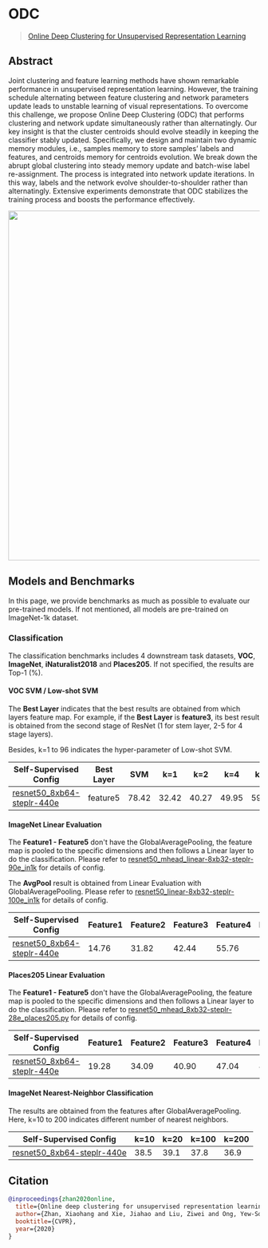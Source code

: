 # ODC

> [Online Deep Clustering for Unsupervised Representation Learning](https://arxiv.org/abs/2006.10645)

<!-- [ALGORITHM] -->

## Abstract

Joint clustering and feature learning methods have shown remarkable performance in unsupervised representation learning. However, the training schedule alternating between feature clustering and network parameters update leads to unstable learning of visual representations. To overcome this challenge, we propose Online Deep Clustering (ODC) that performs clustering and network update simultaneously rather than alternatingly. Our key insight is that the cluster centroids should evolve steadily in keeping the classifier stably updated. Specifically, we design and maintain two dynamic memory modules, i.e., samples memory to store samples’ labels and features, and centroids memory for centroids evolution. We break down the abrupt global clustering into steady memory update and batch-wise label re-assignment. The process is integrated into network update iterations. In this way, labels and the network evolve shoulder-to-shoulder rather than alternatingly. Extensive experiments demonstrate that ODC stabilizes the training process and boosts the performance effectively.

<div align="center">
<img  src="https://user-images.githubusercontent.com/36138628/149722645-8da8e5b2-8846-4554-aa3e-727d286b85cd.png" width="700" />
</div>

## Models and Benchmarks

In this page, we provide benchmarks as much as possible to evaluate our pre-trained models. If not mentioned, all models are pre-trained on ImageNet-1k dataset.

### Classification

The classification benchmarks includes 4 downstream task datasets, **VOC**, **ImageNet**,  **iNaturalist2018** and **Places205**. If not specified, the results are Top-1 (%).

#### VOC SVM / Low-shot SVM

The **Best Layer** indicates that the best results are obtained from which layers feature map. For example, if the **Best Layer** is **feature3**, its best result is obtained from the second stage of ResNet (1 for stem layer, 2-5 for 4 stage layers).

Besides, k=1 to 96 indicates the hyper-parameter of Low-shot SVM.

| Self-Supervised Config                                                                                                                     | Best Layer | SVM   | k=1   | k=2   | k=4   | k=8   | k=16  | k=32  | k=64  | k=96  |
| ------------------------------------------------------------------------------------------------------------------------------------------ | ---------- | ----- | ----- | ----- | ----- | ----- | ----- | ----- | ----- | ----- |
| [resnet50_8xb64-steplr-440e](https://github.com/open-mmlab/mmselfsup/blob/main/configs/selfsup/odc/odc_resnet50_8xb64-steplr-440e_in1k.py) | feature5   | 78.42 | 32.42 | 40.27 | 49.95 | 59.96 | 65.71 | 69.99 | 73.64 | 75.13 |

#### ImageNet Linear Evaluation

The **Feature1 - Feature5** don't have the GlobalAveragePooling, the feature map is pooled to the specific dimensions and then follows a Linear layer to do the classification. Please refer to [resnet50_mhead_linear-8xb32-steplr-90e_in1k](https://github.com/open-mmlab/mmselfsup/blob/main/configs/benchmarks/classification/imagenet/resnet50_mhead_linear-8xb32-steplr-90e_in1k.py) for details of config.

The **AvgPool** result is obtained from Linear Evaluation with GlobalAveragePooling. Please refer to [resnet50_linear-8xb32-steplr-100e_in1k](https://github.com/open-mmlab/mmselfsup/blob/main/configs/benchmarks/classification/imagenet/resnet50_linear-8xb32-steplr-100e_in1k.py) for details of config.

| Self-Supervised Config                                                                                                                     | Feature1 | Feature2 | Feature3 | Feature4 | Feature5 | AvgPool |
| ------------------------------------------------------------------------------------------------------------------------------------------ | -------- | -------- | -------- | -------- | -------- | ------- |
| [resnet50_8xb64-steplr-440e](https://github.com/open-mmlab/mmselfsup/blob/main/configs/selfsup/odc/odc_resnet50_8xb64-steplr-440e_in1k.py) | 14.76    | 31.82    | 42.44    | 55.76    | 57.70    | 53.42   |

#### Places205 Linear Evaluation

The **Feature1 - Feature5** don't have the GlobalAveragePooling, the feature map is pooled to the specific dimensions and then follows a Linear layer to do the classification. Please refer to [resnet50_mhead_8xb32-steplr-28e_places205.py](https://github.com/open-mmlab/mmselfsup/blob/main/configs/benchmarks/classification/places205/resnet50_mhead_8xb32-steplr-28e_places205.py) for details of config.

| Self-Supervised Config                                                                                                                     | Feature1 | Feature2 | Feature3 | Feature4 | Feature5 |
| ------------------------------------------------------------------------------------------------------------------------------------------ | -------- | -------- | -------- | -------- | -------- |
| [resnet50_8xb64-steplr-440e](https://github.com/open-mmlab/mmselfsup/blob/main/configs/selfsup/odc/odc_resnet50_8xb64-steplr-440e_in1k.py) | 19.28    | 34.09    | 40.90    | 47.04    | 48.35    |

#### ImageNet Nearest-Neighbor Classification

The results are obtained from the features after GlobalAveragePooling. Here, k=10 to 200 indicates different number of nearest neighbors.

| Self-Supervised Config                                                                                                                     | k=10 | k=20 | k=100 | k=200 |
| ------------------------------------------------------------------------------------------------------------------------------------------ | ---- | ---- | ----- | ----- |
| [resnet50_8xb64-steplr-440e](https://github.com/open-mmlab/mmselfsup/blob/main/configs/selfsup/odc/odc_resnet50_8xb64-steplr-440e_in1k.py) | 38.5 | 39.1 | 37.8  | 36.9  |

## Citation

```bibtex
@inproceedings{zhan2020online,
  title={Online deep clustering for unsupervised representation learning},
  author={Zhan, Xiaohang and Xie, Jiahao and Liu, Ziwei and Ong, Yew-Soon and Loy, Chen Change},
  booktitle={CVPR},
  year={2020}
}
```

